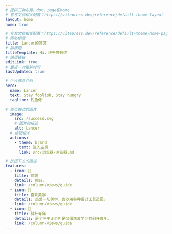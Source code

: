```yaml
---
# 提供三种布局，doc、page和home
# 官方文档相关配置：https://vitepress.dev/reference/default-theme-layout
layout: home
home: true

# 官方文档相关配置：https://vitepress.dev/reference/default-theme-home-page
# 网站标题
title: Lancer的窝窝
# 副标题
titleTemplate: Hi，终于等到你
# 编辑链接
editLink: true
# 最近一次更新时间
lastUpdated: true

# 个人信息介绍
hero:
  name: Lancer
  text: Stay foolish, Stay hungry.
  tagline: 钓鱼佬

# 首页右边的图片
  image:
    src: /success.svg
    # 图片的描述
    alt: Lancer
  # 按钮相关
  actions:
    - theme: brand
      text: 进入主页
      link: src/浏览器/浏览器.md

# 按钮下方的描述
features:
  - icon: 🤹
    title: 前端
    details: 搬砖。
    link: /column/views/guide
  - icon: 👩
    title: 喜欢美学
    details: 热爱一切美学，喜欢用各种设计工具造图。
    link: /column/views/guide
  - icon: 🧩
    title: 斜杆青年
    details: 是个平平无奇但是又很热爱学习的斜杆青年。
    link: /column/views/guide
---
```

<style>
:root {
  --vp-home-hero-name-color: transparent;
  --vp-home-hero-name-background: -webkit-linear-gradient(120deg, #bd34fe 30%, #41d1ff);

  --vp-home-hero-image-background-image: linear-gradient(-45deg, #bd34fe 50%, #47caff 50%);
  --vp-home-hero-image-filter: blur(40px);
}

@media (min-width: 640px) {
  :root {
    --vp-home-hero-image-filter: blur(56px);
  }
}

@media (min-width: 960px) {
  :root {
    --vp-home-hero-image-filter: blur(72px);
  }
}
</style>
